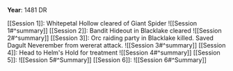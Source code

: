 **Year**: 1481 DR

[[Session 1]]: Whitepetal Hollow cleared of Giant Spider ![[Session 1#^summary]]
[[Session 2]]: Bandit Hideout in Blacklake cleared ![[Session 2#^summary]]
[[Session 3]]: Orc raiding party in Blacklake killed. Saved Dagult Neverember from wererat attack. ![[Session 3#^summary]]
[[Session 4]]: Head to Helm's Hold for treatment ![[Session 4#^summary]]
[[Session 5]]: ![[Session 5#^Summary]]
[[Session 6]]: ![[Session 6#^Summary]]